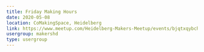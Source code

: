 ```yaml
---
title: Friday Making Hours
date: 2020-05-08
location: CoMakingSpace, Heidelberg
link: https://www.meetup.com/Heidelberg-Makers-Meetup/events/bjqtxqybchblb/
usergroup: makershd
type: usergroup
---
```

